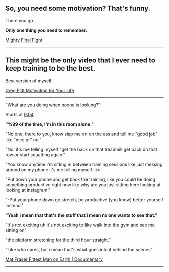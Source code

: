 ## So, you need some motivation? That's funny.

There you go.

**Only one thing you need to remember.**

[Mighty Final Fight](https://www.youtube.com/watch?v=fccaMp8aqz8)



---

## This might be the **only** video that I ever need to keep training to be the best. 

Best version of myself.

[Greg Plitt Motivation for Your Life](https://www.youtube.com/watch?v=B2zxxeKVFGs)


---

"What are you doing when noone is looking?"

Starts at [9:04](https://youtu.be/L3tjaPZU3FE?t=543)

**"%99 of the time, I'm in this room alone."**

"No one, there to you, know slap me on on the ass and tell me "good job" like "nice pr" no."

"No, it's me telling myself "get the back on that treadmill get back on that row or start squatting again."

"You know anytime i'm sitting in between training sessions like just messing around on my phone it's me telling myself like:

"Put down your phone and get back the training, like you could be doing something productive right now like why are you just sitting here looking at looking at instagram."

"-Put your phone down go stretch, be productive (you know) better yourself instead." 

**"Yeah i mean that that's the stuff that i mean no one wants to see that."**

"It's not exciting uh it's not exciting to like walk into the gym and see me sitting on"

"the platform stretching for the third hour straight."

"Like who cares, but i mean that's what goes into it behind the scenes"


[Mat Fraser Fittest Man on Earth | Documentary](https://www.youtube.com/watch?v=L3tjaPZU3FE)


---


